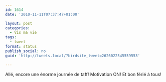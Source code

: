 ```yaml
---
id: 1614
date: '2010-11-11T07:37:47+01:00'

layout: post
categories:
  - Vis ma vie
tags:
  - tweet
format: status
publish_social: no
guid: 'http://tweets.local/?birdsite_tweet=2626022545559553'

---
```


Allé, encore une énorme journée de taff! Motivation ON! Et bon férié à tous!